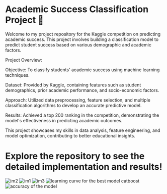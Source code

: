 # Academic Success Classification Project 🏅
Welcome to my project repository for the Kaggle competition on predicting academic success. This project involves building a classification model to predict student success based on various demographic and academic factors.

Project Overview:

Objective: To classify students' academic success using machine learning techniques.

Dataset: Provided by Kaggle, containing features such as student demographics, prior academic performance, and socio-economic factors.

Approach: Utilized data preprocessing, feature selection, and multiple classification algorithms to develop an accurate predictive model.

Results: Achieved a top 200 ranking in the competition, demonstrating the model's effectiveness in predicting academic outcomes.

This project showcases my skills in data analysis, feature engineering, and model optimization, contributing to better educational insights.

# Explore the repository to see the detailed implementation and results!

![im2](https://github.com/user-attachments/assets/9bdcefd3-c87d-49a5-8773-2acac7f3c7bd)
![im1](https://github.com/user-attachments/assets/c143e844-ba8b-4cbc-b572-d4fb19508da8)
![im3](https://github.com/user-attachments/assets/7aa19c25-b51d-4ee3-b109-dfb30a0f513f)
![learning curve for the best model catboost](https://github.com/user-attachments/assets/589477e7-fdfd-44ee-8849-3fa098cd95b2)
![accuracy of the model](https://github.com/user-attachments/assets/30188dee-d1b9-4142-a9cd-294df01edb6b)
